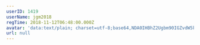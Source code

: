 ```yaml
---
userID: 1419
userName: jgm2018
regTime: 2018-11-12T06:48:00.000Z
avatar: 'data:text/plain; charset=utf-8;base64,NDA0IHBhZ2Ugbm90IGZvdW5kCg=='
url: null
---
```



